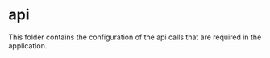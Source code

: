 # api

This folder contains the configuration of the api calls that are required in the application.
